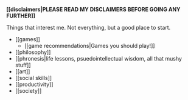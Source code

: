 **[[disclaimers|PLEASE READ MY DISCLAIMERS BEFORE GOING ANY FURTHER]]**

Things that interest me. Not everything, but a good place to start.

 - [[games]]
   - [[game recommendations|Games you should play!]]
 - [[philosophy]]
 - [[phronesis|life lessons, psuedointellectual wisdom, all that mushy stuff]]
 - [[art]]
 - [[social skills]]
 - [[productivity]]
 - [[society]]
